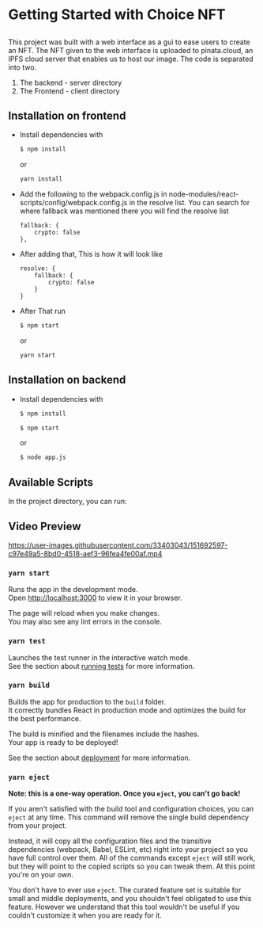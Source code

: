 # Getting Started with Choice NFT

## 

This project was built with a web interface as a gui to ease users to create an NFT. 
The NFT given to the web interface is uploaded to pinata.cloud, an IPFS cloud server that enables us to host our image.
The code is separated into two.
1. The backend - server directory
2. The Frontend - client directory


## Installation on frontend
- Install dependencies with 
	```sh
	$ npm install
	```
	or 
	```sh
	yarn install
	```

- Add the following to the webpack.config.js in node-modules/react-scripts/config/webpack.config.js in the resolve list.  You can search for where fallback was mentioned there you will find the resolve list
	```
	fallback: {
		crypto: false
	},
	```
- After adding that, This is how it will look like 
	```
	resolve: {
		fallback: {
			crypto: false
		}
	}
	
	```
	
- After That run 
	```sh
	$ npm start
	```
	or 
	```sh
	yarn start
	```

## Installation on backend
- Install dependencies with 
	```sh
	$ npm install
	```

	```sh
	$ npm start
	```
	or
	```sh
	$ node app.js
	```



## Available Scripts

In the project directory, you can run:

## Video Preview
https://user-images.githubusercontent.com/33403043/151692597-c97e49a5-8bd0-4518-aef3-96fea4fe00af.mp4


### `yarn start`

Runs the app in the development mode.\
Open [http://localhost:3000](http://localhost:3000) to view it in your browser.


The page will reload when you make changes.\
You may also see any lint errors in the console.

### `yarn test`

Launches the test runner in the interactive watch mode.\
See the section about [running tests](https://facebook.github.io/create-react-app/docs/running-tests) for more information.

### `yarn build`

Builds the app for production to the `build` folder.\
It correctly bundles React in production mode and optimizes the build for the best performance.

The build is minified and the filenames include the hashes.\
Your app is ready to be deployed!

See the section about [deployment](https://facebook.github.io/create-react-app/docs/deployment) for more information.

### `yarn eject`

**Note: this is a one-way operation. Once you `eject`, you can't go back!**

If you aren't satisfied with the build tool and configuration choices, you can `eject` at any time. This command will remove the single build dependency from your project.

Instead, it will copy all the configuration files and the transitive dependencies (webpack, Babel, ESLint, etc) right into your project so you have full control over them. All of the commands except `eject` will still work, but they will point to the copied scripts so you can tweak them. At this point you're on your own.

You don't have to ever use `eject`. The curated feature set is suitable for small and middle deployments, and you shouldn't feel obligated to use this feature. However we understand that this tool wouldn't be useful if you couldn't customize it when you are ready for it.

